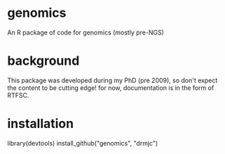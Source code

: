 genomics
========

An R package of code for genomics (mostly pre-NGS)

background
==========
This package was developed during my PhD (pre 2009), so don't expect the content to be cutting edge! for now, documentation is in the form of RTFSC.

installation
============
library(devtools)
install_github("genomics", "drmjc")
